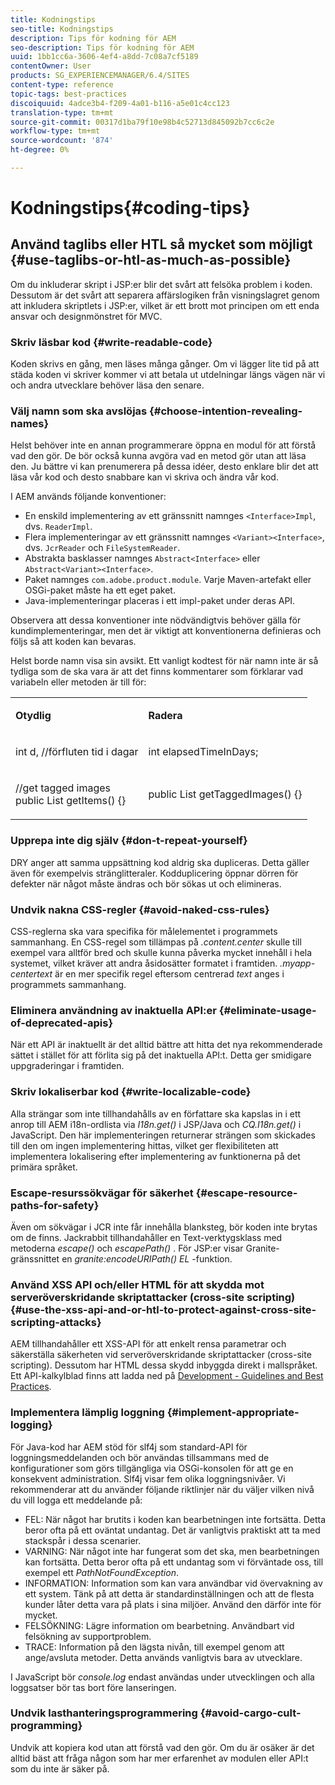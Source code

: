 ```yaml
---
title: Kodningstips
seo-title: Kodningstips
description: Tips för kodning för AEM
seo-description: Tips för kodning för AEM
uuid: 1bb1cc6a-3606-4ef4-a8dd-7c08a7cf5189
contentOwner: User
products: SG_EXPERIENCEMANAGER/6.4/SITES
content-type: reference
topic-tags: best-practices
discoiquuid: 4adce3b4-f209-4a01-b116-a5e01c4cc123
translation-type: tm+mt
source-git-commit: 00317d1ba79f10e98b4c52713d845092b7cc6c2e
workflow-type: tm+mt
source-wordcount: '874'
ht-degree: 0%

---
```



# Kodningstips{#coding-tips}

## Använd taglibs eller HTL så mycket som möjligt {#use-taglibs-or-htl-as-much-as-possible}

Om du inkluderar skript i JSP:er blir det svårt att felsöka problem i koden. Dessutom är det svårt att separera affärslogiken från visningslagret genom att inkludera skriptlets i JSP:er, vilket är ett brott mot principen om ett enda ansvar och designmönstret för MVC.

### Skriv läsbar kod {#write-readable-code}

Koden skrivs en gång, men läses många gånger. Om vi lägger lite tid på att städa koden vi skriver kommer vi att betala ut utdelningar längs vägen när vi och andra utvecklare behöver läsa den senare.

### Välj namn som ska avslöjas {#choose-intention-revealing-names}

Helst behöver inte en annan programmerare öppna en modul för att förstå vad den gör. De bör också kunna avgöra vad en metod gör utan att läsa den. Ju bättre vi kan prenumerera på dessa idéer, desto enklare blir det att läsa vår kod och desto snabbare kan vi skriva och ändra vår kod.

I AEM används följande konventioner:


* En enskild implementering av ett gränssnitt namnges `<Interface>Impl`, dvs. `ReaderImpl`.
* Flera implementeringar av ett gränssnitt namnges `<Variant><Interface>`, dvs. `JcrReader` och `FileSystemReader`.
* Abstrakta basklasser namnges `Abstract<Interface>` eller `Abstract<Variant><Interface>`.
* Paket namnges `com.adobe.product.module`.  Varje Maven-artefakt eller OSGi-paket måste ha ett eget paket.
* Java-implementeringar placeras i ett impl-paket under deras API.


Observera att dessa konventioner inte nödvändigtvis behöver gälla för kundimplementeringar, men det är viktigt att konventionerna definieras och följs så att koden kan bevaras.

Helst borde namn visa sin avsikt. Ett vanligt kodtest för när namn inte är så tydliga som de ska vara är att det finns kommentarer som förklarar vad variabeln eller metoden är till för:

<table> 
 <tbody> 
  <tr> 
   <td><p><strong>Otydlig</strong></p> </td> 
   <td><p><strong>Radera</strong></p> </td> 
  </tr> 
  <tr> 
   <td><p>int d, //förfluten tid i dagar</p> </td> 
   <td><p>int elapsedTimeInDays;</p> </td> 
  </tr> 
  <tr> 
   <td><p>//get tagged images<br /> public List getItems() {}</p> </td> 
   <td><p>public List getTaggedImages() {}</p> </td> 
  </tr> 
 </tbody> 
</table>

### Upprepa inte dig själv  {#don-t-repeat-yourself}

DRY anger att samma uppsättning kod aldrig ska dupliceras. Detta gäller även för exempelvis stränglitteraler. Kodduplicering öppnar dörren för defekter när något måste ändras och bör sökas ut och elimineras.

### Undvik nakna CSS-regler {#avoid-naked-css-rules}

CSS-reglerna ska vara specifika för målelementet i programmets sammanhang. En CSS-regel som tillämpas på *.content.center* skulle till exempel vara alltför bred och skulle kunna påverka mycket innehåll i hela systemet, vilket kräver att andra åsidosätter formatet i framtiden. *.myapp-centertext* är en mer specifik regel eftersom centrerad *text* anges i programmets sammanhang.

### Eliminera användning av inaktuella API:er {#eliminate-usage-of-deprecated-apis}

När ett API är inaktuellt är det alltid bättre att hitta det nya rekommenderade sättet i stället för att förlita sig på det inaktuella API:t. Detta ger smidigare uppgraderingar i framtiden.

### Skriv lokaliserbar kod {#write-localizable-code}

Alla strängar som inte tillhandahålls av en författare ska kapslas in i ett anrop till AEM i18n-ordlista via *I18n.get()* i JSP/Java och *CQ.I18n.get()* i JavaScript. Den här implementeringen returnerar strängen som skickades till den om ingen implementering hittas, vilket ger flexibiliteten att implementera lokalisering efter implementering av funktionerna på det primära språket.

### Escape-resurssökvägar för säkerhet {#escape-resource-paths-for-safety}

Även om sökvägar i JCR inte får innehålla blanksteg, bör koden inte brytas om de finns. Jackrabbit tillhandahåller en Text-verktygsklass med metoderna *escape()* och *escapePath()* . För JSP:er visar Granite-gränssnittet en *granite:encodeURIPath() EL* -funktion.

### Använd XSS API och/eller HTML för att skydda mot serveröverskridande skriptattacker (cross-site scripting) {#use-the-xss-api-and-or-htl-to-protect-against-cross-site-scripting-attacks}

AEM tillhandahåller ett XSS-API för att enkelt rensa parametrar och säkerställa säkerheten vid serveröverskridande skriptattacker (cross-site scripting). Dessutom har HTML dessa skydd inbyggda direkt i mallspråket. Ett API-kalkylblad finns att ladda ned på [Development - Guidelines and Best Practices](/help/sites-developing/dev-guidelines-bestpractices.md).

### Implementera lämplig loggning {#implement-appropriate-logging}

För Java-kod har AEM stöd för slf4j som standard-API för loggningsmeddelanden och bör användas tillsammans med de konfigurationer som görs tillgängliga via OSGi-konsolen för att ge en konsekvent administration. Slf4j visar fem olika loggningsnivåer. Vi rekommenderar att du använder följande riktlinjer när du väljer vilken nivå du vill logga ett meddelande på:

* FEL: När något har brutits i koden kan bearbetningen inte fortsätta. Detta beror ofta på ett oväntat undantag. Det är vanligtvis praktiskt att ta med stackspår i dessa scenarier.
* VARNING: När något inte har fungerat som det ska, men bearbetningen kan fortsätta. Detta beror ofta på ett undantag som vi förväntade oss, till exempel ett *PathNotFoundException*.
* INFORMATION: Information som kan vara användbar vid övervakning av ett system. Tänk på att detta är standardinställningen och att de flesta kunder låter detta vara på plats i sina miljöer. Använd den därför inte för mycket.
* FELSÖKNING: Lägre information om bearbetning. Användbart vid felsökning av supportproblem.
* TRACE: Information på den lägsta nivån, till exempel genom att ange/avsluta metoder. Detta används vanligtvis bara av utvecklare.

I JavaScript bör *console.log* endast användas under utvecklingen och alla loggsatser bör tas bort före lanseringen.

### Undvik lasthanteringsprogrammering {#avoid-cargo-cult-programming}

Undvik att kopiera kod utan att förstå vad den gör. Om du är osäker är det alltid bäst att fråga någon som har mer erfarenhet av modulen eller API:t som du inte är säker på.
